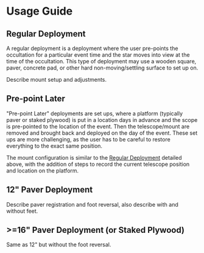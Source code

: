 # Usage Guide

## Regular Deployment

A regular deployment is a deployment where the user pre-points the occultation for a particular event time and the star moves into view at the time of the occultation. This type of deployment may use a wooden square, paver, concrete pad, or other hard non-moving/settling surface to set up on.

Describe mount setup and adjustments.


## Pre-point Later

"Pre-point Later" deployments are set ups, where a platform (typically paver or staked plywood) is put in a location days in advance and the scope is pre-pointed to the location of the event. Then the telescope/mount are removed and brought back and deployed on the day of the event.  These set ups are more challenging, as the user has to be careful to restore everything to the exact same position.

The mount configuration is similar to the [Regular Deployment](#regular-deployment) detailed above, with the addition of steps to record the current telescope position and location on the platform.

## 12" Paver Deployment

Describe paver registration and foot reversal, also describe with and without feet.

## >=16" Paver Deployment (or Staked Plywood)

Same as 12" but without the foot reversal.